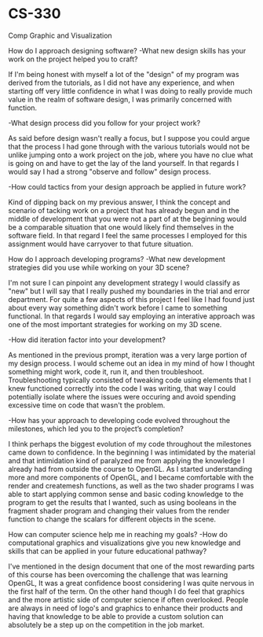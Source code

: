 # CS-330
Comp Graphic and Visualization

How do I approach designing software?
  -What new design skills has your work on the project helped you to craft?
  
  If I'm being honest with myself a lot of the "design" of my program was derived from the tutorials, as I did not have any experience, and when starting off very little confidence in what I was doing to really provide much value in the realm of software design, I was primarily concerned with function.
  
  -What design process did you follow for your project work?
  
  As said before design wasn't really a focus, but I suppose you could argue that the process I had gone through with the various tutorials would not be unlike jumping onto a work project on the job, where you have no clue what is going on and have to get the lay of the land yourself. In that regards I would say I had a strong "observe and follow" design process.
  
  -How could tactics from your design approach be applied in future work?
  
  Kind of dipping back on my previous answer, I think the concept and scenario of tacking work on a project that has already begun and in the middle of development that you were not a part of at the beginning would be a comparable situation that one would likely find themselves in the software field. In that regard I feel the same processes I employed for this assignment would have carryover to that future situation.
  
  
How do I approach developing programs?
  -What new development strategies did you use while working on your 3D scene?
  
  I'm not sure I can pinpoint any development strategy I would classify as "new" but I will say that I really pushed my boundaries in the trial and error department. For quite a few aspects of this project I feel like I had found just about every way something didn't work before I came to something functional. In that regards I would say employing an interative approach was one of the most important strategies for working on my 3D scene.
  
  -How did iteration factor into your development?
  
  As mentioned in the previous prompt, iteration was a very large portion of my design process. I would scheme out an idea in my mind of how I thought something might work, code it, run it, and then troubleshoot. Troubleshooting typically consisted of tweaking code using elements that I knew functioned correctly into the code I was writing, that way I could potentially isolate where the issues were occuring and avoid spending excessive time on code that wasn't the problem. 
  
  -How has your approach to developing code evolved throughout the milestones, which led you to the project’s completion?
  
  I think perhaps the biggest evolution of my code throughout the milestones came down to confidence. In the beginning I was intimidated by the material and that intimidation kind of paralyzed me from applying the knowledge I already had from outside the course to OpenGL. As I started understanding more and more components of OpenGL, and I became comfortable with the render and createmesh functions, as well as the two shader programs I was able to start applying common sense and basic coding knowledge to the program to get the results that I wanted, such as using booleans in the fragment shader program and changing their values from the render function to change the scalars for different objects in the scene.  
  
  
How can computer science help me in reaching my goals?
  -How do computational graphics and visualizations give you new knowledge and skills that can be applied in your future educational pathway?
  
  I've mentioned in the design document that one of the most rewarding parts of this course has been overcoming the challenge that was learning OpenGL, It was a great confidence boost considering I was quite nervous in the first half of the term. On the other hand though I do feel that graphics and the more artistic side of computer science if often overlooked. People are always in need of logo's and graphics to enhance their products and having that knowledge to be able to provide a custom solution can absolutely be a step up on the competition in the job market. 
  
